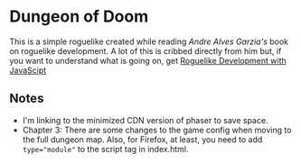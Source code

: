 # Dungeon of Doom

This is a simple roguelike created while reading _Andre Alves Garzia's_ book on roguelike development. A lot of this is cribbed directly from him but, if you want to understand what is going on, get [Roguelike Development with JavaScipt](https://www.apress.com/us/book/9781484260586)

## Notes

* I'm linking to the minimized CDN version of phaser to save space.
* Chapter 3: There are some changes to the game config when moving to the full dungeon map. Also, for Firefox, at least, you need to add `type="module"` to the script tag in index.html.
